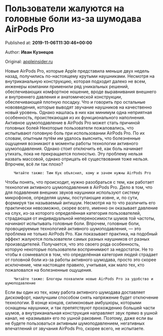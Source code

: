 
# Пользователи жалуются на головные боли из-за шумодава AirPods Pro

Published at: **2019-11-06T11:30:46+00:00**

Author: **Иван Кузнецов**

Original: [appleinsider.ru](https://appleinsider.ru/accessories/polzovateli-zhaluyutsya-na-golovnye-boli-iz-za-shumodava-airpods-pro.html)

Новые AirPods Pro, которые Apple представила меньше двух недель назад, получились по-настоящему крутыми наушниками. Несмотря на внутриканальную конструкцию, которая подходит далеко не всем, инженеры компании применили ряд уникальных решений, обеспечивающих комфортное ношение, вроде выравнивания внешнего и внутреннего давления и анатомической конструкции, обеспечивающей плотную посадку. Что и говорить про остальные нововведения, которые выводят звучание наушников на качественно новый уровень. Однако нашлась в них как минимум одна неприятная особенность, проистекающая из их функционального наполнения.
Активное шумоподавление в AirPods Pro может стать причиной головных болей
Некоторые пользователи пожаловались, что испытывают головную боль при использовании AirPods Pro. По их словам, опытным путём им удалось выяснить, что болезненные ощущения возникают в моменты работы технологии активного шумоподавления. Однако стоит отключить её, как боль начинает утихать, пока не прекращается полностью. Эту проблему нельзя назвать массовой, однако отрицать её существования тоже нельзя. Впрочем, всё ли так плохо?

        Читайте также: Тим Кук объяснил, кому и зачем нужны AirPods Pro
      
Чтобы понять, что происходит, нужно разобраться с тем, как работает технология активного шумоподавления в AirPods Pro. Дело в том, что для подавления внешних звуков наушники используют систему микрофонов, определяя шумы, поступающие извне, и, по сути, формируя так называемый антишум. Несмотря на то что различить его практически невозможно, скорее всего, именно он оказывает давление на слух, из-за которого определённая категория пользователей, страдающая от индивидуальной непереносимости шумов той частоты, начинают испытывать головные боли.
Впрочем, головные боли, провоцируемые технологией активного шумоподавления, — это проблема не только AirPods Pro. Как показывает практика, на подобный эффект жалуются пользователи самых разных наушников от разных производителей. Получается, что это своего рода особенность, которую некоторые пользователи воспринимают за недостаток. Не то чтобы я сомневался в том, что определённая категория людей страдает от головной боли из-за работы активного шумодава, просто это скорее исключение, чем настоящее правило, учитывая, как мало тех, кто пожаловался на болезненные ощущения.

        Читайте также: Блогеры похвалили новые AirPods Pro за удобство и шумоподавление
      
Если вы один из тех, кому работа активного шумодава доставляет дискомфорт, наилучшим способом снять напряжение будет отключение технологии. В конце концов, силиконовые амбушюры, которыми оснащены наушники, и так препятствуют прохождению большей части шумов, а внутриканальная конструкция направляет звук прямо в ушной канал, не «размывая» его по ушной раковине. Поэтому, даже если вы не будете пользоваться активным шумоподавлением, негативных впечатлений от звучания AirPods Pro, скорее всего, не испытаете.
